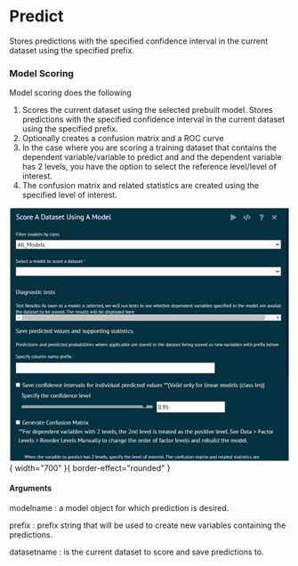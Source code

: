 # Predict

Stores predictions with the specified confidence interval in the current dataset using the specified prefix.

### Model Scoring

Model scoring does the following
1. Scores the current dataset using the selected prebuilt model. Stores predictions with the specified confidence interval in the current dataset using the specified prefix.
2. Optionally creates a confusion matrix and a ROC curve
3. In the case where you are scoring a training dataset that contains the dependent variable/variable to predict and and the dependent variable has 2 levels, you have the option to select the reference level/level of interest.
4. The confusion matrix and related statistics are created using the specified level of interest.

![Predict](screenshots/Predict.png){ width="700" }{ border-effect="rounded" }

#### Arguments

modelname
: a model object for which prediction is desired.

prefix
: prefix string that will be used to create new variables containing the predictions.

datasetname
: is the current dataset to score and save predictions to.